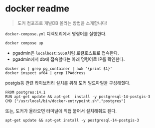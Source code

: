 # docker readme

> 도커 컴포즈로 개발DB 올리는 방법을 소개합니다!

`docker-compose.yml` 디렉토리에서 명령어를 실행한다.
```shell
docker compose up
```

- pgadmin은 `localhost:5050`처럼 로컬호스트로 접속한다.
- pgadmin에서 db에 접속할때는 아래 명령어로 IP를 확인한다.
```shell
docker ps | grep pg_container | awk '{print $1}'
docker inspect af84 | grep IPAddress
```

postgis등 관련 라이브러리 설치를 위해 도커 빌드파일을 구성해줬다.
```text
FROM postgres:14.1
RUN apt-get update && apt-get  install -y postgresql-14-postgis-3  
CMD ["/usr/local/bin/docker-entrypoint.sh","postgres"]
```

또는, 도커가 올라오면 터미널에 직접 붙어서 설치해줘도 된다.
```shell
apt-get update && apt-get install -y postgresql-14-postgis-3
```